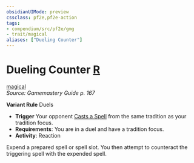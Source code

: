 ```yaml
---
obsidianUIMode: preview
cssclass: pf2e,pf2e-action
tags:
- compendium/src/pf2e/gmg
- trait/magical
aliases: ["Dueling Counter"]
---
```

# Dueling Counter [R](rules/core-rulebook/chapter-9-playing-the-game.md#Actions "Reaction")
[magical](rules/traits/magical.md)  
*Source: Gamemastery Guide p. 167*  

**Variant Rule** Duels
- **Trigger** Your opponent [Casts a Spell](rules/actions/cast-a-spell.md) from the same tradition as your tradition focus.
- **Requirements**: You are in a duel and have a tradition focus.
- **Activity**: Reaction

Expend a prepared spell or spell slot. You then attempt to counteract the triggering spell with the expended spell.
